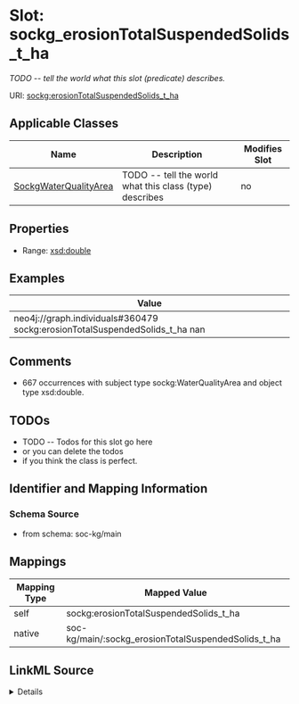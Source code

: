 

# Slot: sockg_erosionTotalSuspendedSolids_t_ha


_TODO -- tell the world what this slot (predicate) describes._





URI: [sockg:erosionTotalSuspendedSolids_t_ha](http://www.semanticweb.org/sockg/ontologies/2024/0/soil-carbon-ontology/erosionTotalSuspendedSolids_t_ha)



<!-- no inheritance hierarchy -->





## Applicable Classes

| Name | Description | Modifies Slot |
| --- | --- | --- |
| [SockgWaterQualityArea](../classes/SockgWaterQualityArea.md) | TODO -- tell the world what this class (type) describes |  no  |







## Properties

* Range: [xsd:double](http://www.w3.org/2001/XMLSchema#double)






## Examples

| Value |
| --- |
| neo4j://graph.individuals#360479 sockg:erosionTotalSuspendedSolids_t_ha nan |

## Comments

* 667 occurrences with subject type sockg:WaterQualityArea and object type xsd:double.

## TODOs

* TODO -- Todos for this slot go here
* or you can delete the todos
* if you think the class is perfect.

## Identifier and Mapping Information







### Schema Source


* from schema: soc-kg/main




## Mappings

| Mapping Type | Mapped Value |
| ---  | ---  |
| self | sockg:erosionTotalSuspendedSolids_t_ha |
| native | soc-kg/main/:sockg_erosionTotalSuspendedSolids_t_ha |




## LinkML Source

<details>
```yaml
name: sockg_erosionTotalSuspendedSolids_t_ha
description: TODO -- tell the world what this slot (predicate) describes.
todos:
- TODO -- Todos for this slot go here
- or you can delete the todos
- if you think the class is perfect.
comments:
- 667 occurrences with subject type sockg:WaterQualityArea and object type xsd:double.
examples:
- value: neo4j://graph.individuals#360479 sockg:erosionTotalSuspendedSolids_t_ha nan
from_schema: soc-kg/main
rank: 1000
slot_uri: sockg:erosionTotalSuspendedSolids_t_ha
alias: sockg_erosionTotalSuspendedSolids_t_ha
domain_of:
- sockg_WaterQualityArea
range: double

```
</details>